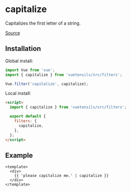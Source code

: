 # capitalize

Capitalizes the first letter of a string.

[Source](https://github.com/Stegosource/vuetensils/blob/master/src/filters/index.js)

## Installation

Global install:

```js
import Vue from 'vue';
import { capitalize } from 'vuetensils/src/filters';

Vue.filter('capitalize', capitalize);
```

Local install:

```html
<script>
  import { capitalize } from 'vuetensils/src/filters';

  export default {
    filters: {
      capitalize,
    },
  };
</script>
```

## Example

```vue live
<template>
  <div>
    {{ 'please capitalize me.' | capitalize }}
  </div>
</template>
```
